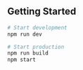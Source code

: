 ## Getting Started

```bash
# Start development
npm run dev

# Start production
npm run build
npm start

```

